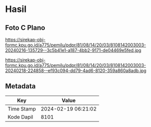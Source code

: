 # Hasil

## Foto C Plano

https://sirekap-obj-formc.kpu.go.id/a775/pemilu/pdpr/81/08/14/20/03/8108142003003-20240216-135729--3c5b41e1-a187-4bb2-9171-de04469e5fed.jpg

https://sirekap-obj-formc.kpu.go.id/a775/pemilu/pdpr/81/08/14/20/03/8108142003003-20240218-224858--ef93c094-dd79-4ad6-8120-359a860a8adb.jpg


## Metadata

| Key        | Value               |
| ---------- | ------------------- |
| Time Stamp | 2024-02-19 06:21:02 |
| Kode Dapil | 8101                |



